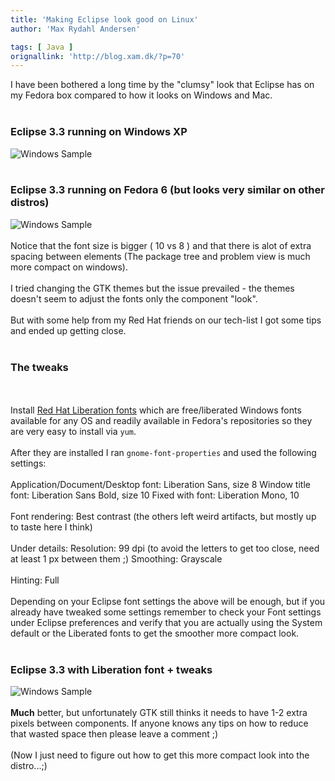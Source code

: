 ```yaml
---
title: 'Making Eclipse look good on Linux'
author: 'Max Rydahl Andersen'

tags: [ Java ]
orignallink: 'http://blog.xam.dk/?p=70'
---
```

<div>
<p>I have been bothered a long time by the "clumsy" look that Eclipse has on my Fedora box compared to how it looks on Windows and Mac.
<br><br></p>
<h3>Eclipse 3.3 running on Windows XP</h3>
<img src="http://xam.dk/images/eclipseliberation/windows-sample.png" alt="Windows Sample"><br><br><h3>Eclipse 3.3 running on Fedora 6 (but looks very similar on other distros)</h3>
<img src="http://xam.dk/images/eclipseliberation/linux-sample.png" alt="Windows Sample"><br><br>
Notice that the font size is bigger ( 10 vs 8 ) and that there is alot of extra spacing between elements (The package tree and problem view is much more compact on windows). 
<br><br>
I tried changing the GTK themes but the issue prevailed - the themes doesn't seem to adjust the fonts only the component "look".
<br><br>
But with some help from my Red Hat friends on our tech-list I got some tips and ended up getting close.
<br><br><h3>The tweaks</h3>
<br><br>
Install <a href="https://www.redhat.com/promo/fonts/">Red Hat Liberation fonts</a> which are free/liberated Windows fonts available for any OS and readily available in Fedora's repositories so they are very easy to install via <code>yum</code>.
<br><br>
After they are installed I ran <code>gnome-font-properties</code> and used the following settings:
<br><br>
Application/Document/Desktop font: Liberation Sans, size 8
Window title font: Liberation Sans Bold, size 10
Fixed with font: Liberation Mono, 10
<br><br>
Font rendering: Best contrast (the others left weird artifacts, but mostly up to taste here I think)
<br><br>
Under details:
Resolution: 99 dpi (to avoid the letters to get too close, need at least 1 px between them ;)
Smoothing: Grayscale
<br><br>
Hinting: Full 
<br><br>
Depending on your Eclipse font settings the above will be enough, but if you already have tweaked some settings remember to check your Font settings under Eclipse preferences and verify that you are actually using the System default or the Liberated fonts to get the smoother more compact look.
<br><br><h3>Eclipse 3.3 with Liberation font + tweaks</h3>
<img src="http://xam.dk/images/eclipseliberation/linuxliberation-sample.png" alt="Windows Sample"><br><br><b>Much</b> better, but unfortunately GTK still thinks it needs to have 1-2 extra pixels between components. If anyone knows any tips on how to reduce that wasted space then please leave a comment ;)
<br><br>
(Now I just need to figure out how to get this more compact look into the distro...;) 
<br><br><br><br><br><br>
</div>

